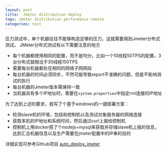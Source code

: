 ```yaml
---
layout: post
title:  Jmeter distribution deploy
tags: jmeter distribution performance remote
categories: test
---
```

压力测试中，单个机器往往不能够构造足够的压力，这就需要用到Jmeter分布式测试。
JMeter分布式测试有以下需要注意的地方
* 每个机器都使用相同的配置，而不是均分，比如一个10线程50TPS的配置，3台分布式就相当于30线程150TPS
* 需要每台机器都处在相同的网络子网网段
* 每台机器的时间必须同步，不然可能导致report不准确的问题，但是不影响测试的执行
* 每台机器的Jmeter版本需保持一致
* 当机器具有多个IP地址时，需要在`system.properties`中指定rmi连接的IP地址

为了达到上述的要求，我写了个基于windows的一键部署方案：
* 检测slave机的环境，包括和控制机以及测试对象服务器的网络连接
* 获取本机的IP地址和系统时间，然后通过curl上报给控制机
* 控制机上用docker搭了个nodejs+mysql来获取并存储slave机上报的信息，达到汇总机器信息以及生产需要在jmeter配置中的IP串的目的

详细实现可参考Github项目 [auto_deploy_jmeter](http://redis.io/clients)
